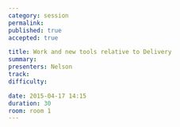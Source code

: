 ```yaml
---
category: session
permalink:
published: true
accepted: true

title: Work and new tools relative to Delivery
summary:
presenters: Nelson
track:
difficulty:

date: 2015-04-17 14:15
duration: 30
room: room 1
---
```


<!-- This is an empty session so it doesn't need visible content -->
